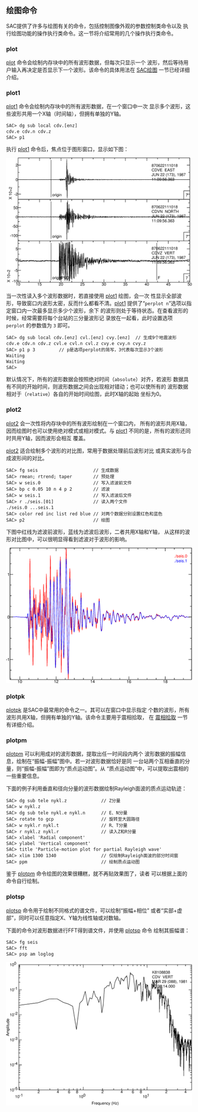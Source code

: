 ## 绘图命令

SAC提供了许多与绘图有关的命令，包括控制图像外观的参数控制类命令以及
执行绘图功能的操作执行类命令。这一节将介绍常用的几个操作执行类命令。

### plot

[plot](/commands/plot.md)
命令会绘制内存块中的所有波形数据，但每次只显示一个
波形，然后等待用户输入再决定是否显示下一个波形。该命令的具体用法在
[SAC绘图](/basic/display.md) 一节已经详细介绍。

### plot1

[plot1](/commands/plot1.md)
命令会绘制内存块中的所有波形数据，在一个窗口中一次
显示多个波形，这些波形共用一个X轴（时间轴），但拥有单独的Y轴。

``` {.bash}
SAC> dg sub local cdv.[enz]
cdv.e cdv.n cdv.z
SAC> p1
```

执行 [plot1](/commands/plot1.md) 命令后，焦点位于图形窗口，显示如下图：

![plot1绘图效果](/figures/plot1.png)

当一次性读入多个波形数据时，若直接使用 [plot1](/commands/plot1.md)
绘图，会一次
性显示全部波形，导致窗口内波形太密，反而什么都看不清。[plot1](/commands/plot1.md)
提供了“`perplot n`”选项以指定窗口内一次最多显示多少个波形，余下
的波形则处于等待状态。在查看波形的时候，经常需要将每个台站的三分量波形记
录放在一起看，此时设置选项 `perplot` 的参数值为 `3` 即可。

``` {.bash}
SAC> dg sub local cdv.[enz] cvl.[enz] cvy.[enz]  // 生成9个地震波形
cdv.e cdv.n cdv.z cvl.e cvl.n cvl.z cvy.e cvy.n cvy.z
SAC> p1 p 3         // p是选项perplot的简写，3代表每次显示3个波形
Waiting
Waiting
SAC>
```

默认情况下，所有的波形数据会按照绝对时间（`absolute`）对齐，若波形
数据具有不同的开始时间，则波形数据之间会出现相对错动；也可以使所有的
波形数据相对于（`relative`）各自的开始时间绘图，此时X轴的起始 坐标为0。

### plot2

[plot2](/commands/plot2.md)
会一次性将内存块中的所有波形绘制在一个窗口内，
所有的波形共用X轴，因而绘图时也可以使用绝对模式或相对模式。与
[plot1](/commands/plot1.md)
不同的是，所有的波形还同时共用Y轴，因而波形会相互 覆盖。

[plot2](/commands/plot2.md)
适合绘制多个波形的对比图，常用于数据处理前后波形对比
或真实波形与合成波形间的对比。

``` {.bash}
SAC> fg seis                     // 生成数据
SAC> rmean; rtrend; taper        // 预处理
SAC> w seis.0                    // 写入滤波前文件
SAC> bp c 0.05 10 n 4 p 2        // 滤波
SAC> w seis.1                    // 写入滤波后文件
SAC> r ./seis.[01]               // 读入两个文件
./seis.0 ...seis.1
SAC> color red inc list red blue // 对两个数据分别设置红色和蓝色
SAC> p2                          // 绘图
```

下图中红线为滤波前波形，蓝线为滤波后波形，二者共用X轴和Y轴，
从这样的波形对比图中，可以很明显得看到滤波对于波形的影响。

![plot2绘图效果。红色为滤波前波形，蓝色为滤波后波形。](/figures/plot2.png)

### plotpk

[plotpk](/commands/plotpk.md)
是SAC中最常用的命令之一。其可以在窗口中显示指定
个数的波形，所有波形共用X轴，但拥有单独的Y轴。该命令主要用于震相拾取，
在 [震相拾取](/data-process/picking-phase.md) 一节有详细介绍。

### plotpm

[plotpm](/commands/plotpm.md)
可以利用成对的波形数据，提取出任一时间段内两个
波形数据的振幅信息，绘制在“振幅-振幅”图中。若一对波形数据恰好是同
一台站两个互相垂直的分量，则“振幅-振幅”图即为“质点运动图”。从
“质点运动图”中，可以提取出震相的一些重要信息。

下面的例子利用垂直和径向分量的波形数据绘制Rayleigh面波的质点运动轨迹：

``` {.bash}
SAC> dg sub tele nykl.z             // Z分量
SAC> w nykl.z
SAC> dg sub tele nykl.e nykl.n      // E、N分量
SAC> rotate to gcp                  // 旋转至大圆路径
SAC> w nykl.r nykl.t                // R、T分量
SAC> r nykl.z nykl.r                // 读入Z和R分量
SAC> xlabel 'Radial component'
SAC> ylabel 'Vertical component'
SAC> title 'Particle-motion plot for partial Rayleigh wave'
SAC> xlim 1300 1340                 // 仅绘制Rayleigh面波的部分时间窗
SAC> ppm                            // 绘制质点运动图
```

鉴于 [plotpm](/commands/plotpm.md)
命令绘图的效果很糟糕，就不再贴效果图了，读者
可以根据上面的命令自行绘制。

### plotsp

[plotsp](/commands/plotsp.md)
命令用于绘制不同格式的谱文件，可以绘制“振幅+相位”
或者“实部+虚部”，同时可以任意指定X、Y轴为线性轴或对数轴。

下面的命令对波形数据进行FFT得到谱文件，并使用
[plotsp](/commands/plotsp.md) 命令 绘制其振幅谱：

``` {.bash}
SAC> fg seis
SAC> fft
SAC> psp am loglog
```

![plotsp绘制振幅谱](/figures/plotsp.png)
